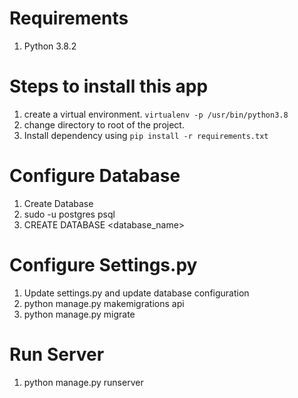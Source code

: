 # Requirements
1. Python 3.8.2

# Steps to install this app
1. create a virtual environment. `virtualenv -p /usr/bin/python3.8`
2. change directory to root of the project.
3. Install dependency using `pip install -r requirements.txt`

# Configure Database
1. Create Database
2. sudo -u postgres psql
3. CREATE DATABASE <database_name>

# Configure Settings.py
1. Update settings.py and update database configuration
2. python manage.py makemigrations api
3. python manage.py migrate

# Run Server
1. python manage.py runserver